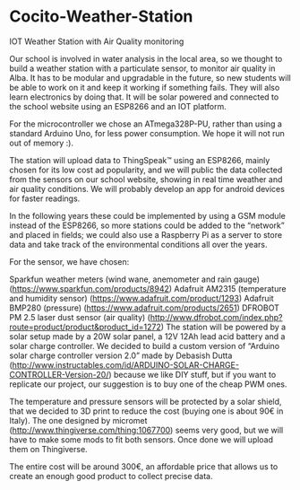 # Cocito-Weather-Station
IOT Weather Station with Air Quality monitoring

Our school is involved in water analysis in the local area, so we thought to build a weather station with a particulate sensor, to monitor air quality in Alba. It has to be modular and upgradable in the future, so new students will be able to work on it and keep it working if something fails. They will also learn electronics by doing that. 
It will be solar powered and connected to the school website using an ESP8266 and an IOT platform.

For the microcontroller we chose an ATmega328P-PU, rather than using a standard Arduino Uno, for less power consumption. We hope it will not run out of memory :).

The station will upload data to ThingSpeak™ using an ESP8266, mainly chosen for its low cost ad popularity, and we will public the data collected from the sensors on our school website, showing in real time weather and air quality conditions. We will probably develop an app for android devices for faster readings.

In the following years these could be implemented by using a GSM module instead of the ESP8266, so more stations could be added to the “network” and placed in fields; we could also use a Raspberry Pi as a server to store data and take track of the environmental conditions all over the years.

For the sensor, we have chosen:

Sparkfun weather meters (wind wane, anemometer and rain gauge) (https://www.sparkfun.com/products/8942)
Adafruit AM2315 (temperature and humidity sensor) (https://www.adafruit.com/product/1293)
Adafruit BMP280 (pressure) (https://www.adafruit.com/products/2651)
DFROBOT PM 2.5 laser dust sensor (air quality) (http://www.dfrobot.com/index.php?route=product/product&product_id=1272)
The station will be powered by a solar setup made by a 20W solar panel, a 12V 12Ah lead acid battery and a solar charge controller. We decided to build a custom version of “Arduino solar charge controller version 2.0” made by Debasish Dutta (http://www.instructables.com/id/ARDUINO-SOLAR-CHARGE-CONTROLLER-Version-20/) because we like DIY stuff, but if you want to replicate our project, our suggestion is to buy one of the cheap PWM ones.

The temperature and pressure sensors will be protected by a solar shield, that we decided to 3D print to reduce the cost (buying one is about 90€ in Italy). The one designed by micromet (http://www.thingiverse.com/thing:1067700) seems very good, but we will have to make some mods to fit both sensors. Once done we will upload them on Thingiverse.

The entire cost will be around 300€, an affordable price that allows us to create an enough good product to collect precise data.
